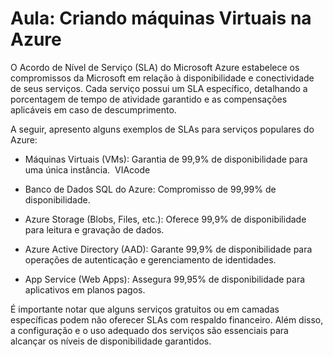 # Aula: Criando máquinas Virtuais na Azure
​O Acordo de Nível de Serviço (SLA) do Microsoft Azure estabelece os compromissos da Microsoft em relação à disponibilidade e conectividade de seus serviços. Cada serviço possui um SLA específico, detalhando a porcentagem de tempo de atividade garantido e as compensações aplicáveis em caso de descumprimento.​

A seguir, apresento alguns exemplos de SLAs para serviços populares do Azure:​

- Máquinas Virtuais (VMs): Garantia de 99,9% de disponibilidade para uma única instância. ​
VIAcode

- Banco de Dados SQL do Azure: Compromisso de 99,99% de disponibilidade.​

- Azure Storage (Blobs, Files, etc.): Oferece 99,9% de disponibilidade para leitura e gravação de dados.​

- Azure Active Directory (AAD): Garante 99,9% de disponibilidade para operações de autenticação e gerenciamento de identidades.​

- App Service (Web Apps): Assegura 99,95% de disponibilidade para aplicativos em planos pagos.​


É importante notar que alguns serviços gratuitos ou em camadas específicas podem não oferecer SLAs com respaldo financeiro. Além disso, a configuração e o uso adequado dos serviços são essenciais para alcançar os níveis de disponibilidade garantidos.​
